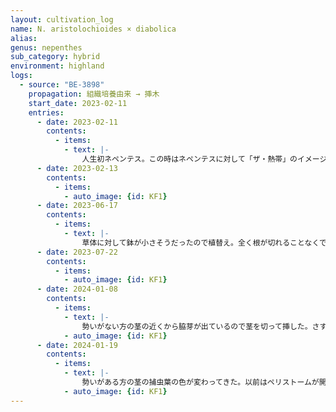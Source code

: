 ```yaml
---
layout: cultivation_log
name: N. aristolochioides × diabolica
alias:
genus: nepenthes
sub_category: hybrid
environment: highland
logs:
  - source: "BE-3898"
    propagation: 組織培養由来 → 挿木
    start_date: 2023-02-11
    entries:
      - date: 2023-02-11
        contents:
          - items:
            - text: |-
                人生初ネペンテス。この時はネペンテスに対して「ザ・熱帯」のイメージしかなかったのでよくわからずにジメジメ高温環境下で育てていた。捕虫葉が小さくなり、葉に赤い点がよく着くようになって何かがおかしいと気づく。普通に水道水あげてたし。ただ交配種だからか枯れそうな気配は全くなかった、ラッキー。
      - date: 2023-02-13
        contents:
          - items:
            - auto_image: {id: KF1}
      - date: 2023-06-17
        contents:
          - items:
            - text: |-
                草体に対して鉢が小さそうだったので植替え。全く根が切れることなくできたので割と上手く行ったと思っている。確かこの少し前に自作高山性温室MK1の運用を始めたし、灌水時の水はRO水に変更した。<br> 2本の茎があるが片方はコンスタントに太い葉と大きい捕虫葉を出す一方で、もう片方は全体的に小さい。おそらく成長が偏っている。
      - date: 2023-07-22
        contents:
          - items:
            - auto_image: {id: KF1}
      - date: 2024-01-08
        contents:
          - items:
            - text: |-
                勢いがない方の茎の近くから脇芽が出ているので茎を切って挿した。さすがに根付くと思う。
            - auto_image: {id: KF1}
      - date: 2024-01-19
        contents:
          - items:
            - text: |-
                勢いがある方の茎の捕虫葉の色が変わってきた。以前はペリストームが開きたての時点で赤→濃い赤と変化していたが、今は緑→赤。そして襟の部分も今は完全な赤ではなく若干緑が混ざっている。アッパー化が始まったのだろう。少し寂しい。
            - auto_image: {id: KF1}
---
```

